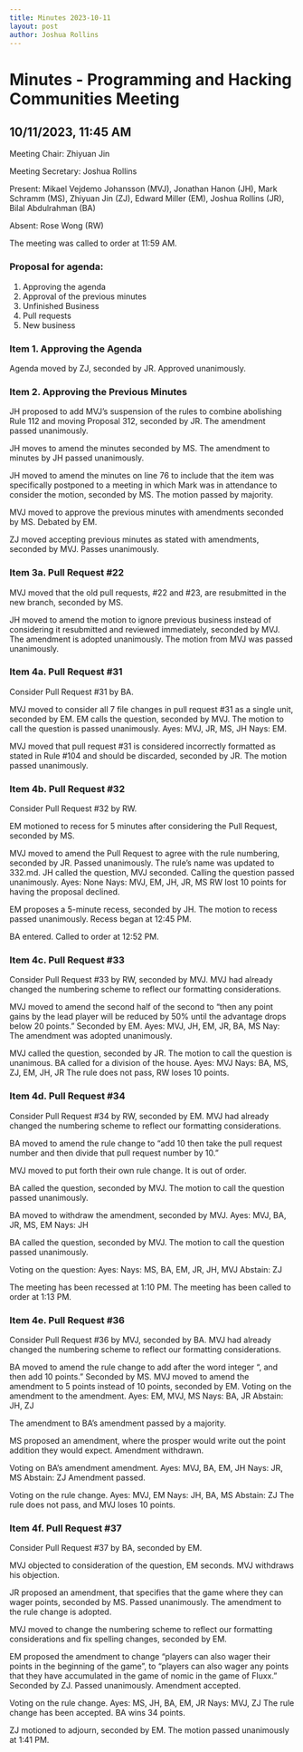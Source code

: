 ```yaml
---
title: Minutes 2023-10-11
layout: post
author: Joshua Rollins
---
```


# Minutes - Programming and Hacking Communities Meeting

## 10/11/2023, 11:45 AM

Meeting Chair:
Zhiyuan Jin

Meeting Secretary:
Joshua Rollins

Present: 
Mikael Vejdemo Johansson (MVJ), Jonathan Hanon (JH), Mark Schramm (MS), Zhiyuan Jin (ZJ), Edward Miller (EM), Joshua Rollins (JR), Bilal Abdulrahman (BA)

Absent:
Rose Wong (RW)

The meeting was called to order at 11:59 AM.

### Proposal for agenda:

1. Approving the agenda
2. Approval of the previous minutes
3. Unfinished Business
4. Pull requests
5. New business

### Item 1. Approving the Agenda
Agenda moved by ZJ, seconded by JR.
Approved unanimously.

### Item 2. Approving the Previous Minutes
JH proposed to add MVJ’s suspension of the rules to combine abolishing Rule 112 and moving Proposal 312, seconded by JR.
The amendment passed unanimously.

JH moves to amend the minutes seconded by MS.
The amendment to minutes by JH passed unanimously. 

JH moved to amend the minutes on line 76 to include that the item was specifically postponed to a meeting in which Mark was in attendance to consider the motion, seconded by MS.
The motion passed by majority.

MVJ moved to approve the previous minutes with amendments seconded by MS.
Debated by EM.

ZJ moved accepting previous minutes as stated with amendments, seconded by MVJ.
Passes unanimously.


### Item 3a. Pull Request #22 
MVJ moved that the old pull requests, #22 and #23, are resubmitted in the new branch, seconded by MS.

JH moved to amend the motion to ignore previous business instead of considering it resubmitted and reviewed immediately, seconded by MVJ.
The amendment is adopted unanimously.
The motion from MVJ was passed unanimously.


### Item 4a. Pull Request #31
Consider Pull Request #31 by BA.

MVJ moved to consider all 7 file changes in pull request #31 as a single unit, seconded by EM.
EM calls the question, seconded by MVJ.
The motion to call the question is passed unanimously.
Ayes: MVJ, JR, MS, JH
Nays: EM.

MVJ moved that pull request #31 is considered incorrectly formatted as stated in Rule #104 and should be discarded, seconded by JR.
The motion passed unanimously.


### Item 4b. Pull Request #32
Consider Pull Request #32 by RW.

EM motioned to recess for 5 minutes after considering the Pull Request, seconded by MS. 

MVJ moved to amend the Pull Request to agree with the rule numbering, seconded by JR.
Passed unanimously. The rule’s name was updated to 332.md.
JH called the question, MVJ seconded.
Calling the question passed unanimously.
Ayes: None
Nays:  MVJ, EM, JH, JR, MS
RW lost 10 points for having the proposal declined.


EM proposes a 5-minute recess, seconded by JH.
The motion to recess passed unanimously.
Recess began at 12:45 PM.

BA entered.
Called to order at 12:52 PM.


### Item 4c. Pull Request #33
Consider Pull Request #33 by RW, seconded by MVJ.
MVJ had already changed the numbering scheme to reflect our formatting considerations.

MVJ moved to amend the second half of the second to “then any point gains by the lead player will be reduced by 50% until the advantage drops below 20 points.” Seconded by EM.
Ayes: MVJ, JH, EM, JR, BA, MS 
Nay: 
The amendment was adopted unanimously.

MVJ called the question, seconded by JR.
The motion to call the question is unanimous.
BA called for a division of the house.
Ayes: MVJ
Nays: BA, MS, ZJ, EM, JH, JR
The rule does not pass, RW loses 10 points.


### Item 4d. Pull Request #34
Consider Pull Request #34 by RW, seconded by EM.
MVJ had already changed the numbering scheme to reflect our formatting considerations.

BA moved to amend the rule change to “add 10 then take the pull request number and then divide that pull request number by 10.”

MVJ moved to put forth their own rule change. It is out of order.

BA called the question, seconded by MVJ.
The motion to call the question passed unanimously.

BA moved to withdraw the amendment, seconded by MVJ.
Ayes: MVJ, BA, JR, MS, EM
Nays: JH

BA called the question, seconded by MVJ.
The motion to call the question passed unanimously.

Voting on the question:
Ayes: 
Nays: MS, BA, EM, JR, JH, MVJ
Abstain: ZJ

The meeting has been recessed at 1:10 PM.
The meeting has been called to order at 1:13 PM.


### Item 4e. Pull Request #36
Consider Pull Request #36 by MVJ, seconded by BA.
MVJ had already changed the numbering scheme to reflect our formatting considerations.

BA moved to amend the rule change to add after the word integer “, and then add 10 points.” Seconded by MS.
MVJ moved to amend the amendment to 5 points instead of 10 points, seconded by EM.
Voting on the amendment to the amendment.
Ayes: EM, MVJ, MS
Nays: BA, JR
Abstain: JH, ZJ

The amendment to BA’s amendment passed by a majority.

MS proposed an amendment, where the prosper would write out the point addition they would expect. Amendment withdrawn.

Voting on BA’s amendment amendment.
Ayes: MVJ, BA, EM, JH
Nays: JR, MS
Abstain: ZJ
Amendment passed.

Voting on the rule change.
Ayes: MVJ, EM
Nays: JH, BA, MS
Abstain: ZJ
The rule does not pass, and MVJ loses 10 points.


### Item 4f. Pull Request #37
Consider Pull Request #37 by BA, seconded by EM.

MVJ objected to consideration of the question, EM seconds. MVJ withdraws his objection.

JR proposed an amendment, that specifies that the game where they can wager points, seconded by MS. Passed unanimously. The amendment to the rule change is adopted.

MVJ moved to change the numbering scheme to reflect our formatting considerations and fix spelling changes, seconded by EM.

EM proposed the amendment to change “players can also wager their points in the beginning of the game”, to “players can also wager any points that they have accumulated in the game of nomic in the game of Fluxx.” Seconded by ZJ.
Passed unanimously. Amendment accepted.

Voting on the rule change.
Ayes: MS, JH, BA, EM, JR
Nays: MVJ, ZJ
The rule change has been accepted. BA wins 34 points. 


ZJ motioned to adjourn, seconded by EM.
The motion passed unanimously at 1:41 PM.





